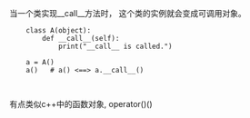 当一个类实现__call__方法时， 这个类的实例就会变成可调用对象。

```
    class A(object):
        def __call__(self):
            print("__call__ is called.")
    
    a = A()
    a()   # a() <==> a.__call__()

    
```
有点类似c++中的函数对象, operator()()